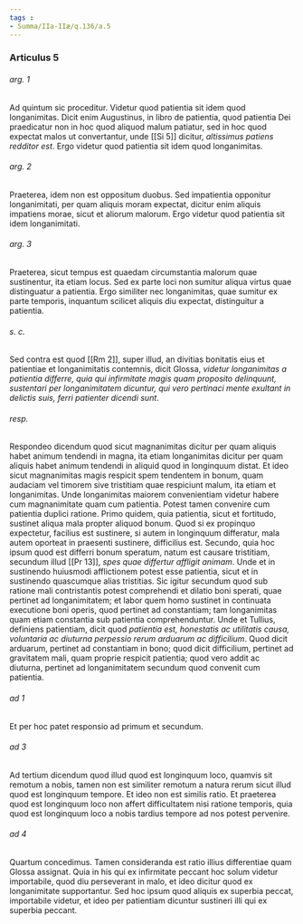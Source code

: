 ```yaml
---
tags : 
- Summa/IIa-IIæ/q.136/a.5
---
```


### Articulus 5

###### arg. 1
Ad quintum sic proceditur. Videtur quod patientia sit idem quod longanimitas. Dicit enim Augustinus, in libro de patientia, quod patientia Dei praedicatur non in hoc quod aliquod malum patiatur, sed in hoc quod expectat malos ut convertantur, unde [[Si 5]] dicitur, *altissimus patiens redditor est*. Ergo videtur quod patientia sit idem quod longanimitas.

###### arg. 2
Praeterea, idem non est oppositum duobus. Sed impatientia opponitur longanimitati, per quam aliquis moram expectat, dicitur enim aliquis impatiens morae, sicut et aliorum malorum. Ergo videtur quod patientia sit idem longanimitati.

###### arg. 3
Praeterea, sicut tempus est quaedam circumstantia malorum quae sustinentur, ita etiam locus. Sed ex parte loci non sumitur aliqua virtus quae distinguatur a patientia. Ergo similiter nec longanimitas, quae sumitur ex parte temporis, inquantum scilicet aliquis diu expectat, distinguitur a patientia.

###### s. c.
Sed contra est quod [[Rm 2]], super illud, an divitias bonitatis eius et patientiae et longanimitatis contemnis, dicit Glossa, *videtur longanimitas a patientia differre, quia qui infirmitate magis quam proposito delinquunt, sustentari per longanimitatem dicuntur, qui vero pertinaci mente exultant in delictis suis, ferri patienter dicendi sunt*.

###### resp.
Respondeo dicendum quod sicut magnanimitas dicitur per quam aliquis habet animum tendendi in magna, ita etiam longanimitas dicitur per quam aliquis habet animum tendendi in aliquid quod in longinquum distat. Et ideo sicut magnanimitas magis respicit spem tendentem in bonum, quam audaciam vel timorem sive tristitiam quae respiciunt malum, ita etiam et longanimitas. Unde longanimitas maiorem convenientiam videtur habere cum magnanimitate quam cum patientia. Potest tamen convenire cum patientia duplici ratione. Primo quidem, quia patientia, sicut et fortitudo, sustinet aliqua mala propter aliquod bonum. Quod si ex propinquo expectetur, facilius est sustinere, si autem in longinquum differatur, mala autem oporteat in praesenti sustinere, difficilius est. Secundo, quia hoc ipsum quod est differri bonum speratum, natum est causare tristitiam, secundum illud [[Pr 13]], *spes quae differtur affligit animam*. Unde et in sustinendo huiusmodi afflictionem potest esse patientia, sicut et in sustinendo quascumque alias tristitias. Sic igitur secundum quod sub ratione mali contristantis potest comprehendi et dilatio boni sperati, quae pertinet ad longanimitatem; et labor quem homo sustinet in continuata executione boni operis, quod pertinet ad constantiam; tam longanimitas quam etiam constantia sub patientia comprehenduntur. Unde et Tullius, definiens patientiam, dicit quod *patientia est, honestatis ac utilitatis causa, voluntaria ac diuturna perpessio rerum arduarum ac difficilium*. Quod dicit arduarum, pertinet ad constantiam in bono; quod dicit difficilium, pertinet ad gravitatem mali, quam proprie respicit patientia; quod vero addit ac diuturna, pertinet ad longanimitatem secundum quod convenit cum patientia.

###### ad 1
Et per hoc patet responsio ad primum et secundum.

###### ad 3
Ad tertium dicendum quod illud quod est longinquum loco, quamvis sit remotum a nobis, tamen non est similiter remotum a natura rerum sicut illud quod est longinquum tempore. Et ideo non est similis ratio. Et praeterea quod est longinquum loco non affert difficultatem nisi ratione temporis, quia quod est longinquum loco a nobis tardius tempore ad nos potest pervenire.

###### ad 4
Quartum concedimus. Tamen consideranda est ratio illius differentiae quam Glossa assignat. Quia in his qui ex infirmitate peccant hoc solum videtur importabile, quod diu perseverant in malo, et ideo dicitur quod ex longanimitate supportantur. Sed hoc ipsum quod aliquis ex superbia peccat, importabile videtur, et ideo per patientiam dicuntur sustineri illi qui ex superbia peccant.

